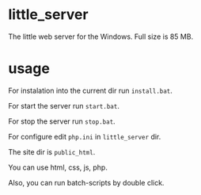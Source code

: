 # little_server
The little web server for the Windows. Full size is 85 MB.
# usage
For instalation into the current dir run `install.bat`.

For start the server run `start.bat`.

For stop the server run `stop.bat`.

For configure edit `php.ini` in `little_server` dir.

The site dir is `public_html`.

You can use html, css, js, php.

Also, you can run batch-scripts by double click.
